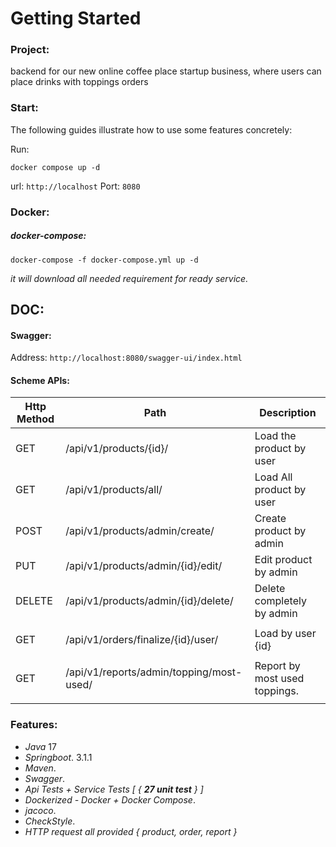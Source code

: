 # Getting Started

### Project: 
backend for our new online coffee place startup business, where users can place drinks with toppings orders


### Start:

The following guides illustrate how to use some features concretely:

Run:

`docker compose up -d`


url: `http://localhost` Port: `8080`


### Docker:

##### docker-compose:
`docker-compose -f docker-compose.yml up -d`

_it will download all needed requirement for ready service._  


## DOC:

#### Swagger:
Address:
`http://localhost:8080/swagger-ui/index.html`

#### Scheme APIs:

| Http Method   | Path                                | Description                   |
|-------------	|-------------------------------------|-------------------------------|
| GET           | /api/v1/products/{id}/              | Load the product by user      |
| GET           | /api/v1/products/all/               | Load All product by user      |
| POST          | /api/v1/products/admin/create/      | Create product by admin       |
| PUT           | /api/v1/products/admin/{id}/edit/   | Edit product by admin         |
| DELETE        | /api/v1/products/admin/{id}/delete/ | Delete completely by admin    |
|               |                                     |                               |
| GET           | /api/v1/orders/finalize/{id}/user/           | Load by user {id}             |
|               |                                     |                               |
| GET           | /api/v1/reports/admin/topping/most-used/  | Report by most used toppings. |
|               |                                     |                               |

### Features:
* _Java_ 17
* _Springboot_. 3.1.1
* _Maven_.
* _Swagger_.
* _Api Tests + Service Tests [ { **27 unit test** } ]_
* _Dockerized - Docker + Docker Compose_.
* _jacoco_.
* _CheckStyle_.
* _HTTP request all provided { product, order, report }_





